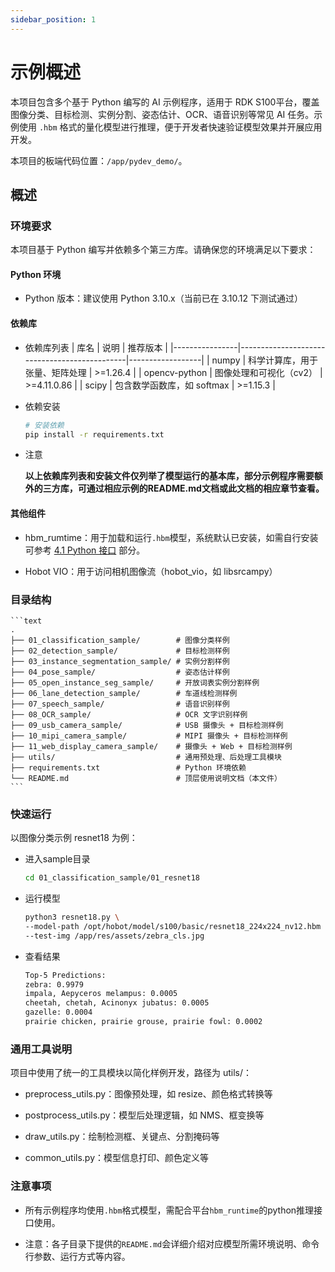 ```yaml
---
sidebar_position: 1
---
```


# 示例概述

本项目包含多个基于 Python 编写的 AI 示例程序，适用于 RDK S100平台，覆盖图像分类、目标检测、实例分割、姿态估计、OCR、语音识别等常见 AI 任务。示例使用 `.hbm` 格式的量化模型进行推理，便于开发者快速验证模型效果并开展应用开发。

本项目的板端代码位置：`/app/pydev_demo/`。

## 概述
### 环境要求
本项目基于 Python 编写并依赖多个第三方库。请确保您的环境满足以下要求：

#### Python 环境
- Python 版本：建议使用 Python 3.10.x（当前已在 3.10.12 下测试通过）

#### 依赖库
- 依赖库列表
    | 库名           | 说明                                          | 推荐版本          |
    |----------------|----------------------------------------------|------------------|
    | numpy          | 科学计算库，用于张量、矩阵处理                  | >=1.26.4         |
    | opencv-python  | 图像处理和可视化（cv2）                        | >=4.11.0.86      |
    | scipy          | 包含数学函数库，如 softmax                     | >=1.15.3         |
- 依赖安装
    ```bash
    # 安装依赖
    pip install -r requirements.txt
    ```
- 注意

    **以上依赖库列表和安装文件仅列举了模型运行的基本库，部分示例程序需要额外的三方库，可通过相应示例的README.md文档或此文档的相应章节查看。**

#### 其他组件
- hbm_rumtime：用于加载和运行`.hbm`模型，系统默认已安装，如需自行安装可参考 [4.1 Python 接口](../01_Python_API.md#4.1-python-接口) 部分。


- Hobot VIO：用于访问相机图像流（hobot_vio，如 libsrcampy）


### 目录结构
    ```text
    .
    ├── 01_classification_sample/        # 图像分类样例
    ├── 02_detection_sample/             # 目标检测样例
    ├── 03_instance_segmentation_sample/ # 实例分割样例
    ├── 04_pose_sample/                  # 姿态估计样例
    ├── 05_open_instance_seg_sample/     # 开放词表实例分割样例
    ├── 06_lane_detection_sample/        # 车道线检测样例
    ├── 07_speech_sample/                # 语音识别样例
    ├── 08_OCR_sample/                   # OCR 文字识别样例
    ├── 09_usb_camera_sample/            # USB 摄像头 + 目标检测样例
    ├── 10_mipi_camera_sample/           # MIPI 摄像头 + 目标检测样例
    ├── 11_web_display_camera_sample/    # 摄像头 + Web + 目标检测样例
    ├── utils/                           # 通用预处理、后处理工具模块
    ├── requirements.txt                 # Python 环境依赖
    └── README.md                        # 顶层使用说明文档（本文件）
    ```

### 快速运行
以图像分类示例 resnet18 为例：
- 进入sample目录
    ```bash
    cd 01_classification_sample/01_resnet18
    ```
- 运行模型
    ``` bash
    python3 resnet18.py \
    --model-path /opt/hobot/model/s100/basic/resnet18_224x224_nv12.hbm \
    --test-img /app/res/assets/zebra_cls.jpg
    ```
- 查看结果
    ``` bash
    Top-5 Predictions:
    zebra: 0.9979
    impala, Aepyceros melampus: 0.0005
    cheetah, chetah, Acinonyx jubatus: 0.0005
    gazelle: 0.0004
    prairie chicken, prairie grouse, prairie fowl: 0.0002
    ```

### 通用工具说明
项目中使用了统一的工具模块以简化样例开发，路径为 utils/：

* preprocess_utils.py：图像预处理，如 resize、颜色格式转换等

* postprocess_utils.py：模型后处理逻辑，如 NMS、框变换等

* draw_utils.py：绘制检测框、关键点、分割掩码等

* common_utils.py：模型信息打印、颜色定义等

### 注意事项
* 所有示例程序均使用`.hbm`格式模型，需配合平台`hbm_runtime`的python推理接口使用。

* 注意：各子目录下提供的`README.md`会详细介绍对应模型所需环境说明、命令行参数、运行方式等内容。

